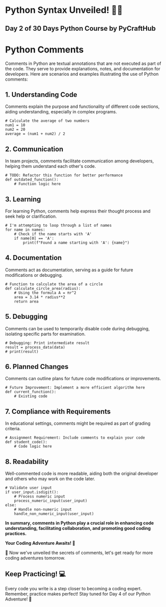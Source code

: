 # Python Syntax Unveiled! 🕵️‍♂️

## Day 2 of 30 Days Python Course by PyCraftHub

# Python Comments

Comments in Python are textual annotations that are not executed as part of the code. They serve to provide explanations, notes, and documentation for developers. Here are scenarios and examples illustrating the use of Python comments:

## 1. **Understanding Code**

Comments explain the purpose and functionality of different code sections, aiding understanding, especially in complex programs.

```
# Calculate the average of two numbers
num1 = 10
num2 = 20
average = (num1 + num2) / 2
```
## 2. **Communication**

In team projects, comments facilitate communication among developers, helping them understand each other's code.
```
# TODO: Refactor this function for better performance
def outdated_function():
    # Function logic here
```
## 3. **Learning**

For learning Python, comments help express their thought process and seek help or clarification.
```
# I'm attempting to loop through a list of names
for name in names:
    # Check if the name starts with 'A'
    if name[0] == 'A':
        print(f"Found a name starting with 'A': {name}")
```
## 4. **Documentation**

Comments act as documentation, serving as a guide for future modifications or debugging.
```
# Function to calculate the area of a circle
def calculate_circle_area(radius):
    # Using the formula A = πr^2
    area = 3.14 * radius**2
    return area
```
## 5. **Debugging**

Comments can be used to temporarily disable code during debugging, isolating specific parts for examination.
```
# Debugging: Print intermediate result
result = process_data(data)
# print(result)
```
## 6. **Planned Changes**

Comments can outline plans for future code modifications or improvements.
```
# Future Improvement: Implement a more efficient algorithm here
def current_function():
    # Existing code
```
## 7. **Compliance with Requirements**

In educational settings, comments might be required as part of grading criteria.
```
# Assignment Requirement: Include comments to explain your code
def student_code():
    # Code logic here
```
## 8. **Readability**

Well-commented code is more readable, aiding both the original developer and others who may work on the code later.
```
# Validate user input
if user_input.isdigit():
    # Process numeric input
    process_numeric_input(user_input)
else:
    # Handle non-numeric input
    handle_non_numeric_input(user_input)
```

**In summary, comments in Python play a crucial role in enhancing code understanding, facilitating collaboration, and promoting good coding practices.**

**Your Coding Adventure Awaits! 🚀**

🚀 Now we've unveiled the secrets of comments, let's get ready for more coding adventures tomorrow.

## Keep Practicing! 💻

Every code you write is a step closer to becoming a coding expert. Remember, practice makes perfect! Stay tuned for Day 4 of our Python Adventure! 🌟


